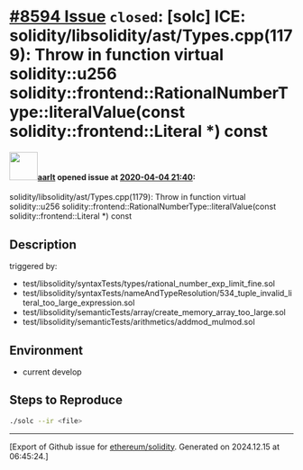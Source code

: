 # [\#8594 Issue](https://github.com/ethereum/solidity/issues/8594) `closed`: [solc] ICE: solidity/libsolidity/ast/Types.cpp(1179): Throw in function virtual solidity::u256 solidity::frontend::RationalNumberType::literalValue(const solidity::frontend::Literal *) const

#### <img src="https://avatars.githubusercontent.com/u/5008794?u=aa5f725afdad81154a79cd5ab6be9340b08da4a9&v=4" width="50">[aarlt](https://github.com/aarlt) opened issue at [2020-04-04 21:40](https://github.com/ethereum/solidity/issues/8594):

solidity/libsolidity/ast/Types.cpp(1179): Throw in function virtual solidity::u256 solidity::frontend::RationalNumberType::literalValue(const solidity::frontend::Literal *) const

## Description

triggered by:
- test/libsolidity/syntaxTests/types/rational_number_exp_limit_fine.sol
- test/libsolidity/syntaxTests/nameAndTypeResolution/534_tuple_invalid_literal_too_large_expression.sol
- test/libsolidity/semanticTests/array/create_memory_array_too_large.sol
- test/libsolidity/semanticTests/arithmetics/addmod_mulmod.sol

## Environment

- current develop

## Steps to Reproduce

```sh
./solc --ir <file>
```





-------------------------------------------------------------------------------



[Export of Github issue for [ethereum/solidity](https://github.com/ethereum/solidity). Generated on 2024.12.15 at 06:45:24.]

